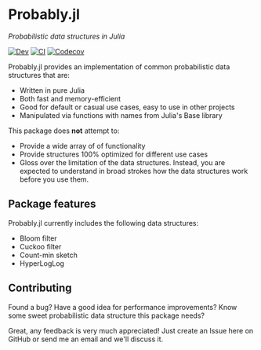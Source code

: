 # Probably.jl
_Probabilistic data structures in Julia_

[![Dev](https://img.shields.io/badge/docs-dev-blue.svg)](https://jakobnissen.github.io/Probably.jl/dev)
[![CI](https://github.com/jakobnissen/Probably.jl/workflows/CI/badge.svg)](https://github.com/jakobnissen/Probably.jl/actions?query=workflow%3ACI)
[![Codecov](https://codecov.io/gh/jakobnissen/Probably.jl/branch/master/graph/badge.svg)](https://codecov.io/gh/jakobnissen/Probably.jl)

Probably.jl provides an implementation of common probabilistic data structures that are:
- Written in pure Julia
- Both fast and memory-efficient
- Good for default or casual use cases, easy to use in other projects
- Manipulated via functions with names from Julia's Base library

This package does __not__ attempt to:
- Provide a wide array of of functionality
- Provide structures 100% optimized for different use cases
- Gloss over the limitation of the data structures. Instead, you are expected to understand in broad strokes how the data structures work before you use them.

## Package features
Probably.jl currently includes the following data structures:
 - Bloom filter
 - Cuckoo filter
 - Count-min sketch
 - HyperLogLog

## Contributing
Found a bug? Have a good idea for performance improvements? Know some sweet probabilistic data structure this package needs?

Great, any feedback is very much appreciated! Just create an Issue here on GitHub or send me an email and we'll discuss it.
